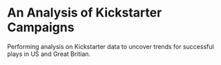 # An Analysis of Kickstarter Campaigns
Performing analysis on Kickstarter data to uncover trends for successful plays in US and Great Britian. 
